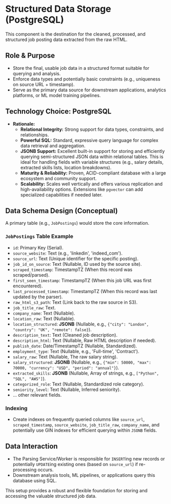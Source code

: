 # Structured Data Storage (PostgreSQL)

This component is the destination for the cleaned, processed, and structured job posting data extracted from the raw HTML.

## Role & Purpose

*   Store the final, usable job data in a structured format suitable for querying and analysis.
*   Enforce data types and potentially basic constraints (e.g., uniqueness on source URL + timestamp).
*   Serve as the primary data source for downstream applications, analytics platforms, or ML model training pipelines.

## Technology Choice: PostgreSQL

*   **Rationale:**
    *   **Relational Integrity:** Strong support for data types, constraints, and relationships.
    *   **Powerful SQL:** Standard, expressive query language for complex data retrieval and aggregation.
    *   **JSONB Support:** Excellent built-in support for storing and efficiently querying semi-structured JSON data within relational tables. This is ideal for handling fields with variable structures (e.g., salary details, extracted skills lists, location breakdowns).
    *   **Maturity & Reliability:** Proven, ACID-compliant database with a large ecosystem and community support.
    *   **Scalability:** Scales well vertically and offers various replication and high-availability options. Extensions like `pgvector` can add specialized capabilities if needed later.

## Data Schema Design (Conceptual)

A primary table (e.g., `JobPostings`) would store the core information.

### `JobPostings` Table Example
*   `id`: Primary Key (Serial).
*   `source_website`: Text (e.g., 'linkedin', 'indeed_com').
*   `source_url`: Text (Unique identifier for the specific posting).
*   `job_id_on_source`: Text (Nullable, ID used by the source site).
*   `scraped_timestamp`: TimestampTZ (When this record was scraped/parsed).
*   `first_seen_timestamp`: TimestampTZ (When this job URL was first encountered).
*   `last_processed_timestamp`: TimestampTZ (When this record was last updated by the parser).
*   `raw_html_s3_path`: Text (Link back to the raw source in S3).
*   `job_title_raw`: Text.
*   `company_name`: Text (Nullable).
*   `location_raw`: Text (Nullable).
*   `location_structured`: **JSONB** (Nullable, e.g., `{"city": "London", "country": "UK", "remote": false}`).
*   `description_text`: Text (Cleaned job description).
*   `description_html`: Text (Nullable, Raw HTML description if needed).
*   `publish_date`: Date/TimestampTZ (Nullable, Standardized).
*   `employment_type`: Text (Nullable, e.g., 'Full-time', 'Contract').
*   `salary_raw`: Text (Nullable, The raw salary string).
*   `salary_structured`: **JSONB** (Nullable, e.g., `{"min": 50000, "max": 70000, "currency": "USD", "period": "annual"}`).
*   `extracted_skills`: **JSONB** (Nullable, Array of strings, e.g., `["Python", "SQL", "AWS"]`).
*   `categorized_role`: Text (Nullable, Standardized role category).
*   `seniority_level`: Text (Nullable, Inferred seniority).
*   ... other relevant fields.

### Indexing
*   Create indexes on frequently queried columns like `source_url`, `scraped_timestamp`, `source_website`, `job_title_raw`, `company_name`, and potentially use GIN indexes for efficient querying within `JSONB` fields.

## Data Interaction

*   The Parsing Service/Worker is responsible for `INSERT`ing new records or potentially `UPDATE`ing existing ones (based on `source_url`) if re-processing occurs.
*   Downstream analysis tools, ML pipelines, or applications query this database using SQL.

This setup provides a robust and flexible foundation for storing and accessing the valuable structured job data.